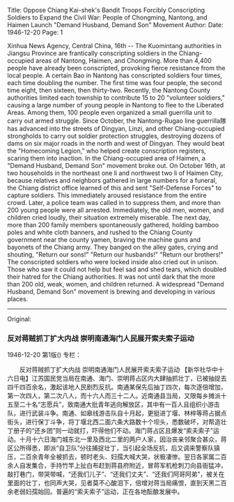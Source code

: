 Title: Oppose Chiang Kai-shek's Bandit Troops Forcibly Conscripting Soldiers to Expand the Civil War: People of Chongming, Nantong, and Haimen Launch "Demand Husband, Demand Son" Movement
Author:
Date: 1946-12-20
Page: 1

Xinhua News Agency, Central China, 16th -- The Kuomintang authorities in Jiangsu Province are frantically conscripting soldiers in the Chiang-occupied areas of Nantong, Haimen, and Chongming. More than 4,400 people have already been conscripted, provoking fierce resistance from the local people. A certain Bao in Nantong has conscripted soldiers four times, each time doubling the number. The first time was four people, the second time eight, then sixteen, then thirty-two. Recently, the Nantong County authorities limited each township to contribute 15 to 20 "volunteer soldiers," causing a large number of young people in Nantong to flee to the Liberated Areas. Among them, 100 people even organized a small guerrilla unit to carry out armed struggle. Since October, the Nantong-Rugao line guerrilla隊 has advanced into the streets of Dingyan, Linzi, and other Chiang-occupied strongholds to carry out soldier protection struggles, destroying dozens of dams on six major roads in the north and west of Dingyan. They would beat the "Homecoming Legion," who helped create conscription registers, scaring them into inaction. In the Chiang-occupied area of Haimen, a "Demand Husband, Demand Son" movement broke out. On October 16th, at two households in the northeast one li and northwest two li of Haimen City, because relatives and neighbors gathered in large numbers for a funeral, the Chiang district office learned of this and sent "Self-Defense Forces" to capture soldiers. This immediately aroused resistance from the entire crowd. Later, a police team was called in to suppress them, and more than 200 young people were all arrested. Immediately, the old men, women, and children cried loudly, their situation extremely miserable. The next day, more than 200 family members spontaneously gathered, holding bamboo poles and white cloth banners, and rushed to the Chiang County government near the county yamen, braving the machine guns and bayonets of the Chiang army. They banged on the alley gates, crying and shouting, "Return our sons!" "Return our husbands!" "Return our brothers!" The conscripted soldiers who were locked inside also cried out in unison. Those who saw it could not help but feel sad and shed tears, which doubled their hatred for the Chiang authorities. It was not until dark that the more than 200 old, weak, women, and children returned. A widespread "Demand Husband, Demand Son" movement is brewing and developing in various places.



<hr /> 

Original: 


### 反对蒋贼抓丁扩大内战  崇明南通海门人民展开索夫索子运动

1946-12-20
第1版()
专栏：

　　反对蒋贼抓丁扩大内战
    崇明南通海门人民展开索夫索子运动
    【新华社华中十六日电】江苏国民党当局在南通、海门、崇明蒋占区内大肆抽抓壮丁，已被抽捉去四千四百余名，激起该地人民剧烈反抗。南通某保先后抽丁四次，每次逐倍增加，第一次四人，第二次八人，而十六人而三十二人。近南通县当局，又限每乡摊派十五至二十名“志愿兵”，致南通大批青年逃向解放区，其中有一百人且组织小游击队，进行武装斗争。南通、如皋线游击队自十月起，更挺进丁堰、林梓等蒋占据点街头，进行保丁斗争，将丁堰北西二面六条大路数十个坝头，悉数破坏，对帮造壮丁册子的“还乡团”则一动就打，吓得他们不动。海门蒋占区且爆发“索夫索子”运动。十月十六日海门城东北一里及西北二里的两户人家，因治丧亲邻聚合甚众，蒋区公所得悉，即派“自卫队”分往捕捉壮丁，当引起全场反抗，后又调来警察队镇压，二百余青年全被抓去，顿时老头、妇孺大喊大哭，状极凄惨。翌日各家属二百余人自发集合，手持竹竿上扯白布赶到蒋县府附近，冒蒋军机枪刺刀向县衙猛冲，敲打巷门，带哭带喊，“还我们儿子”、“还我们丈夫”、“还我们阿哥阿弟”，被关在里面的壮丁，也同声大哭，见者莫不心酸泪下，倍增对蒋当局痛恨，直到天黑二百余老弱妇孺始回。普遍的“索夫索子”运动，正在各地酝酿发展中。
